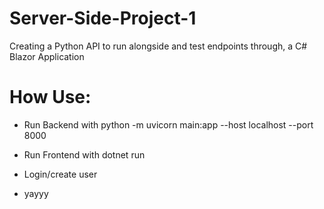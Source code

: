 # Server-Side-Project-1
Creating a Python API to run alongside and test endpoints through, a C# Blazor Application

# How Use:

- Run Backend with python -m uvicorn main:app --host localhost --port 8000

- Run Frontend with dotnet run

- Login/create user

- yayyy